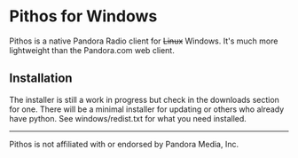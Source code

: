 Pithos for Windows
=============

Pithos is a native Pandora Radio client for ~~Linux~~ Windows. It's much more lightweight
than the Pandora.com web client.

Installation
-----------
The installer is still a work in progress but check in the downloads section for one. There will be a minimal installer for updating or others who already have python. See windows/redist.txt for what you need installed.

------------------
Pithos is not affiliated with or endorsed by Pandora Media, Inc.
